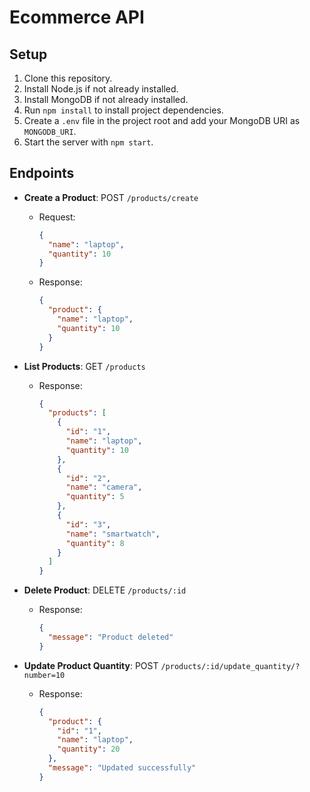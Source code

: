 # Ecommerce API

## Setup

1. Clone this repository.
2. Install Node.js if not already installed.
3. Install MongoDB if not already installed.
4. Run `npm install` to install project dependencies.
5. Create a `.env` file in the project root and add your MongoDB URI as `MONGODB_URI`.
6. Start the server with `npm start`.

## Endpoints

- **Create a Product**: POST `/products/create`
  - Request:
    ```json
    {
      "name": "laptop",
      "quantity": 10
    }
    ```
  - Response:
    ```json
    {
      "product": {
        "name": "laptop",
        "quantity": 10
      }
    }
    ```

- **List Products**: GET `/products`

  - Response:
    ```json
    {
      "products": [
        {
          "id": "1",
          "name": "laptop",
          "quantity": 10
        },
        {
          "id": "2",
          "name": "camera",
          "quantity": 5
        },
        {
          "id": "3",
          "name": "smartwatch",
          "quantity": 8
        }
      ]
    }
    ```

- **Delete Product**: DELETE `/products/:id`

  - Response:
    ```json
    {
      "message": "Product deleted"
    }
    ```

- **Update Product Quantity**: POST `/products/:id/update_quantity/?number=10`

  - Response:
    ```json
    {
      "product": {
        "id": "1",
        "name": "laptop",
        "quantity": 20
      },
      "message": "Updated successfully"
    }
    ```

